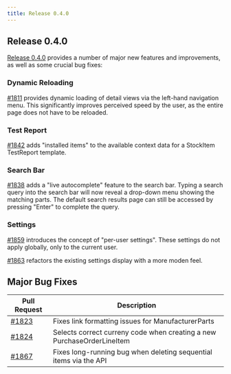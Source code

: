 ```yaml
---
title: Release 0.4.0
---
```


## Release 0.4.0

[Release 0.4.0](https://github.com/inventree/InvenTree/releases/tag/0.4.0) provides a number of major new features and improvements, as well as some crucial bug fixes:

### Dynamic Reloading

[#1811](https://github.com/inventree/InvenTree/pull/1811) provides dynamic loading of detail views via the left-hand navigation menu. This significantly improves perceived speed by the user, as the entire page does not have to be reloaded.

### Test Report

[#1842](https://github.com/inventree/InvenTree/pull/1842) adds "installed items" to the available context data for a StockItem TestReport template.

### Search Bar

[#1838](https://github.com/inventree/InvenTree/pull/1838) adds a "live autocomplete" feature to the search bar. Typing a search query into the search bar will now reveal a drop-down menu showing the matching parts. The default search results page can still be accessed by pressing "Enter" to complete the query.

### Settings

[#1859](https://github.com/inventree/InvenTree/pull/1859) introduces the concept of "per-user settings". These settings do not apply globally, only to the current user.

[#1863](https://github.com/inventree/InvenTree/pull/1863) refactors the existing settings display with a more moden feel.

## Major Bug Fixes

| Pull Request | Description |
| --- | --- |
| [#1823](https://github.com/inventree/InvenTree/pull/1823) | Fixes link formatting issues for ManufacturerParts |
| [#1824](https://github.com/inventree/InvenTree/pull/1824) | Selects correct curreny code when creating a new PurchaseOrderLineItem |
| [#1867](https://github.com/inventree/InvenTree/pull/1867) | Fixes long-running bug when deleting sequential items via the API |
